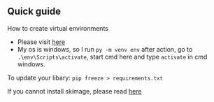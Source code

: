 ## Quick guide

How to create virtual environments
- Please visit [here](https://packaging.python.org/guides/installing-using-pip-and-virtual-environments/)
- My os is windows, so I run `py -m venv env`
after action, go to `.\env\Scripts\activate`, start cmd here and type `activate` in cmd windows.

To update your libary: `pip freeze > requirements.txt`

If you cannot install skimage, please read [here](https://stackoverflow.com/questions/44951456/pip-error-microsoft-visual-c-14-0-is-required)